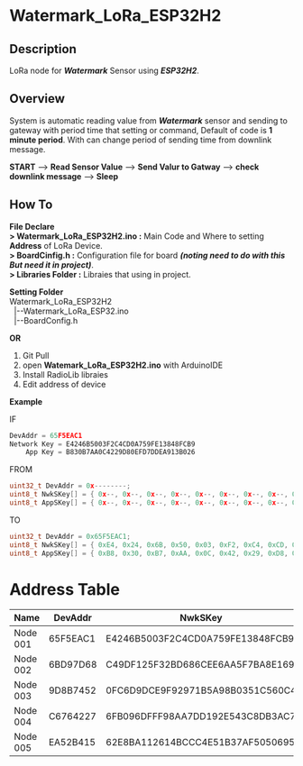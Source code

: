 # Watermark_LoRa_ESP32H2

## **Description**
LoRa node for **_Watermark_** Sensor using **_ESP32H2_**.

## **Overview**
System is automatic reading value from **_Watermark_** sensor and sending to gateway with period time that setting or command, Default of code is **1 minute period**. With can change period of sending time from downlink message.

**START** --> **Read Sensor Value** --> **Send Valur to Gatway** --> **check downlink message** --> **Sleep**

## **How To**
**File Declare**\
**> Watermark_LoRa_ESP32H2.ino :** Main Code and Where to setting **Address** of LoRa Device.\
**> BoardCinfig.h :** Configuration file for board _**(noting need to do with this But need it in project)**_.\
**> Libraries Folder :** Libraies that using in project.

**Setting Folder**\
Watermark_LoRa_ESP32H2\
&nbsp;&nbsp;|--Watermark_LoRa_ESP32.ino\
&nbsp;&nbsp;|--BoardConfig.h

**OR**

1. Git Pull
2. open **Watemark_LoRa_ESP32H2.ino** with ArduinoIDE
3. Install RadioLib libraies
4. Edit address of device

**Example**

IF
``` cpp
DevAddr = 65F5EAC1
Network Key = E4246B5003F2C4CD0A759FE13848FCB9
    App Key = B830B7AA0C4229D80EFD7DDEA913B026
```
FROM
``` cpp
uint32_t DevAddr = 0x--------;
uint8_t NwkSKey[] = { 0x--, 0x--, 0x--, 0x--, 0x--, 0x--, 0x--, 0x--, 0x--, 0x--, 0x--, 0x--, 0x--, 0x--, 0x--, 0x-- };
uint8_t AppSKey[] = { 0x--, 0x--, 0x--, 0x--, 0x--, 0x--, 0x--, 0x--, 0x--, 0x--, 0x--, 0x--, 0x--, 0x--, 0x--, 0x-- };
```
TO
``` cpp
uint32_t DevAddr = 0x65F5EAC1;
uint8_t NwkSKey[] = { 0xE4, 0x24, 0x6B, 0x50, 0x03, 0xF2, 0xC4, 0xCD, 0x0A, 0x75, 0x9F, 0xE1, 0x38, 0x48, 0xFC, 0xB9 };
uint8_t AppSKey[] = { 0xB8, 0x30, 0xB7, 0xAA, 0x0C, 0x42, 0x29, 0xD8, 0x0E, 0xFD, 0x7D, 0xDE, 0xA9, 0x13, 0xB0, 0x26 };
```

# **Address Table**
Name | DevAddr | NwkSKey | AppSKey
---- | ------- | ------- | -------
Node 001 | 65F5EAC1 | E4246B5003F2C4CD0A759FE13848FCB9 | B830B7AA0C4229D80EFD7DDEA913B026
Node 002 | 6BD97D68 | C49DF125F32BD686CEE6AA5F7BA8E169 | 5CC78F56533D99F07B7226EA7111E7C3
Node 003 | 9D8B7452 | 0FC6D9DCE9F92971B5A98B0351C560C4 | 7F27AAF89D173CF2FC96B1E5C53459B8
Node 004 | C6764227 | 6FB096DFFF98AA7DD192E543C8DB3AC7 | A80C7FB2E953BCADF1629CBA15933904
Node 005 | EA52B415 | 62E8BA112614BCCC4E51B37AF5050695 | 692077D123D1D34A4856E6D2B30F1E2C